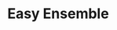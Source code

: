 ---
title: "Easy Ensemble"
excerpt: "Worked in group of 4 to simulate the software engineering cycle. Participated in the creation of wireframes,testing, user requirements, storyboards, etc...<br/><img src='/images/easyensemble.png'>"
collection: portfolio
---